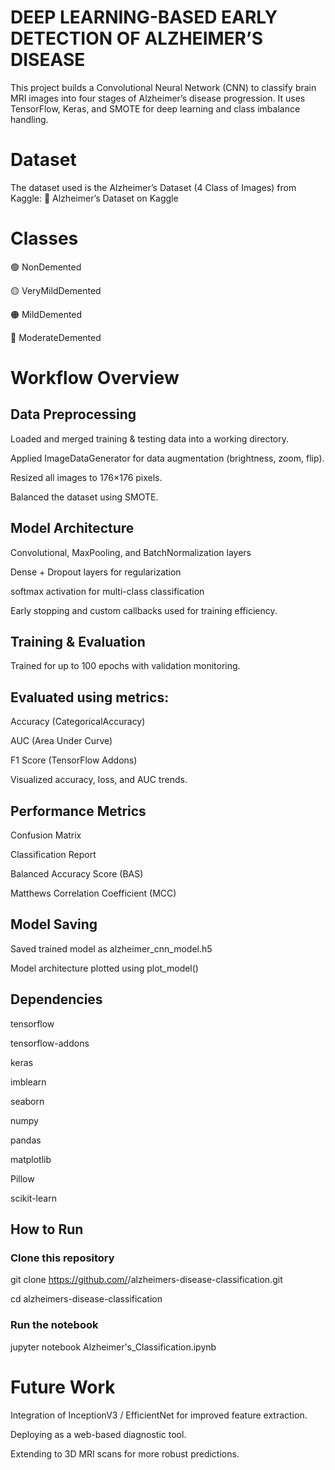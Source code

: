 # DEEP LEARNING-BASED EARLY DETECTION OF ALZHEIMER’S DISEASE

This project builds a Convolutional Neural Network (CNN) to classify brain MRI images into four stages of Alzheimer’s disease progression. It uses TensorFlow, Keras, and SMOTE for deep learning and class imbalance handling.

# Dataset

The dataset used is the Alzheimer’s Dataset (4 Class of Images) from Kaggle:
🔗 Alzheimer’s Dataset on Kaggle

# Classes

🟢 NonDemented

🟡 VeryMildDemented

🟠 MildDemented

🔴 ModerateDemented

# Workflow Overview

## Data Preprocessing

Loaded and merged training & testing data into a working directory.

Applied ImageDataGenerator for data augmentation (brightness, zoom, flip).

Resized all images to 176×176 pixels.

Balanced the dataset using SMOTE.

## Model Architecture



Convolutional, MaxPooling, and BatchNormalization layers

Dense + Dropout layers for regularization

softmax activation for multi-class classification

Early stopping and custom callbacks used for training efficiency.

## Training & Evaluation

Trained for up to 100 epochs with validation monitoring.

## Evaluated using metrics:

Accuracy (CategoricalAccuracy)

AUC (Area Under Curve)

F1 Score (TensorFlow Addons)

Visualized accuracy, loss, and AUC trends.

## Performance Metrics

Confusion Matrix

Classification Report

Balanced Accuracy Score (BAS)

Matthews Correlation Coefficient (MCC)

## Model Saving

Saved trained model as alzheimer_cnn_model.h5

Model architecture plotted using plot_model()

## Dependencies

tensorflow

tensorflow-addons

keras

imblearn

seaborn

numpy

pandas

matplotlib

Pillow

scikit-learn

## How to Run
### Clone this repository

git clone https://github.com/<your-username>/alzheimers-disease-classification.git

cd alzheimers-disease-classification

### Run the notebook
jupyter notebook Alzheimer's_Classification.ipynb

# Future Work
Integration of InceptionV3 / EfficientNet for improved feature extraction.

Deploying as a web-based diagnostic tool.

Extending to 3D MRI scans for more robust predictions.
